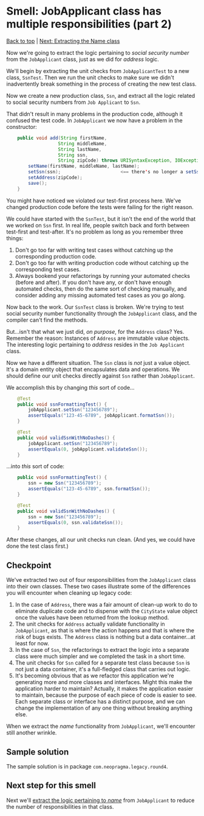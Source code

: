# Smell: JobApplicant class has multiple responsibilities (part 2)

[Back to top](notes/notes.md) | [Next: Extracting the Name class](notes-srp-violation-3.md)

Now we're going to extract the logic pertaining to _social security number_ from the ```JobApplicant``` class, just as we did for _address_ logic.

We'll begin by extracting the unit checks from ```JobApplicantTest``` to a new class, ```SsnTest```. Then we run the unit checks to make sure we didn't inadvertently break something in the process of creating the new test class.

Now we create a new production class, ```Ssn```, and extract all the logic related to social security numbers from ```Job Applicant``` to ```Ssn```.

That didn't result in many problems in the production code, although it confused the test code. In ```JobApplicant``` we now have a problem in the constructor:

```java
	public void add(String firstName,
			       String middleName,
			       String lastName,
			       String ssn,
			       String zipCode) throws URISyntaxException, IOException {
		setName(firstName, middleName, lastName);
		setSsn(ssn);                      <== there's no longer a setSsn() method in this class
		setAddress(zipCode);
		save();
	}
```

You might have noticed we violated our test-first process here. We've changed production code before the tests were failing for the right reason.

We could have started with the ```SsnTest```, but it isn't the end of the world that we worked on ```Ssn``` first. In real life, people switch back and forth between test-first and test-after. It's no problem as long as you remember three things:

1. Don't go too far with writing test cases without catching up the corresponding production code.
2. Don't go too far with writing production code without catching up the corresponding test cases.
3. Always bookend your refactorings by running your automated checks (before and after). If you don't have any, or don't have enough automated checks, then do the same sort of checking manually, and consider adding any missing automated test cases as you go along.

Now back to the work. Our ```SsnTest``` class is broken. We're trying to test social security number functionality through the ```JobApplicant``` class, and the compiler can't find the methods.

But...isn't that what we just did, _on purpose_, for the ```Address``` class? Yes. Remember the reason: Instances of ```Address``` are immutable value objects. The interesting logic pertaining to _address_ resides in the ```Job Applicant``` class. 

Now we have a different situation. The ```Ssn``` class is _not_ just a value object. It's a domain entity object that encapsulates data and operations. We should define our unit checks directly against ```Ssn``` rather than ```JobApplicant```. 

We accomplish this by changing _this_ sort of code...

```java
	@Test
	public void ssnFormattingTest() {
		jobApplicant.setSsn("123456789");
		assertEquals("123-45-6789", jobApplicant.formatSsn());
	}

	@Test
	public void validSsnWithNoDashes() {
		jobApplicant.setSsn("123456789");
		assertEquals(0, jobApplicant.validateSsn());
	}
```

...into _this_ sort of code:

```java
	public void ssnFormattingTest() {
		ssn = new Ssn("123456789");
		assertEquals("123-45-6789", ssn.formatSsn());
	}

	@Test
	public void validSsnWithNoDashes() {
		ssn = new Ssn("123456789");
		assertEquals(0, ssn.validateSsn());
	}
```

After these changes, all our unit checks run clean. (And yes, we could have done the test class first.)

## Checkpoint

We've extracted two out of four responsibilities from the ```JobApplicant``` class into their own classes. These two cases illustrate some of the differences you will encounter when cleaning up legacy code:

1. In the case of ```Address```, there was a fair amount of clean-up work to do to eliminate duplicate code and to dispense with the ```CityState``` value object once the values have been returned from the lookup method. 
2. The unit checks for ```Address``` actually validate functionality in ```JobApplicant```, as that is where the action happens and that is where the risk of bugs exists. The ```Address``` class is nothing but a data container...at least for now.
3. In the case of ```Ssn```, the refactorings to extract the logic into a separate class were much simpler and we completed the task in a short time.
4. The unit checks for ```Ssn``` called for a separate test class because ```Ssn``` is not just a data container, it's a full-fledged class that carries out logic. 
5. It's becoming obvious that as we refactor this application we're generating more and more classes and interfaces. Might this make the application harder to maintain? Actually, it makes the application easier to maintain, because the purpose of each piece of code is easier to see. Each separate class or interface has a distinct purpose, and we can change the implementation of any one thing without breaking anything else.

When we extract the _name_ functionality from ```JobApplicant```, we'll encounter still another wrinkle.

## Sample solution

The sample solution is in package ```com.neopragma.legacy.round4```.

## Next step for this smell

Next we'll [extract the logic pertaining to _name_](notes-srp-violation-3.md) from ```JobApplicant``` to reduce the number of responsibilities  in that class.
